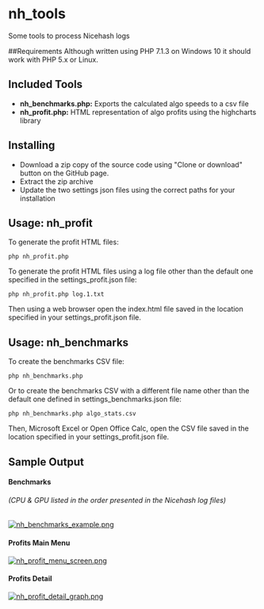 # nh_tools

Some tools to process Nicehash logs

##Requirements
Although written using PHP 7.1.3 on Windows 10 it should work with PHP 5.x or Linux.

## Included Tools
- **nh_benchmarks.php:** Exports the calculated algo speeds to a csv file
- **nh_profit.php:** HTML representation of algo profits using the highcharts library

## Installing
* Download a zip copy of the source code using "Clone or download" button on the GitHub page.
* Extract the zip archive
* Update the two settings json files using the correct paths for your installation

## Usage: nh_profit
To generate the profit HTML files:

`
php nh_profit.php
`

To generate the profit HTML files using a log file other than the default one specified in the settings_profit.json file:

`
php nh_profit.php log.1.txt
`

Then using a web browser open the index.html file saved in the location specified in your settings_profit.json file.

## Usage: nh_benchmarks

To create the benchmarks CSV file:

`
php nh_benchmarks.php
`

Or to create the benchmarks CSV with a different file name other than the default one defined in settings_benchmarks.json file:

`
php nh_benchmarks.php algo_stats.csv
`

Then, Microsoft Excel or Open Office Calc, open the CSV file saved in the location specified in your settings_profit.json file.

## Sample Output

#### Benchmarks
###### (CPU & GPU listed in the order presented in the Nicehash log files)

[![nh_benchmarks_example.png](https://s26.postimg.org/yxbj2ek61/nh_benchmarks_example.png)](https://postimg.org/image/5ux8zkxw5/)

#### Profits Main Menu

[![nh_profit_menu_screen.png](https://s26.postimg.org/y1f1myahl/nh_profit_menu_screen.png)](https://postimg.org/image/go4r83f6d/)

#### Profits Detail

[![nh_profit_detail_graph.png](https://s26.postimg.org/yi099dy8p/nh_profit_detail_graph.png)](https://postimg.org/image/7wxqdtvv9/)
